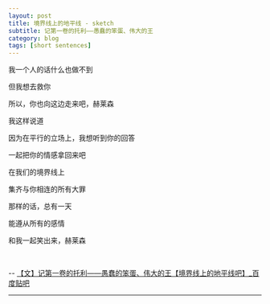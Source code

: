 ```yaml
---
layout: post
title: 境界线上的地平线 - sketch
subtitle: 记第一卷的托利——愚蠢的笨蛋、伟大的王
category: blog
tags: [short sentences]
---
```


我一个人的话什么也做不到

但我想去救你

所以，你也向这边走来吧，赫莱森

我这样说道

因为在平行的立场上，我想听到你的回答

一起把你的情感拿回来吧

在我们的境界线上

集齐与你相连的所有大罪

那样的话，总有一天

能遵从所有的感情

和我一起笑出来，赫莱森

<br>

-- [【文】记第一卷的托利——愚蠢的笨蛋、伟大的王【境界线上的地平线吧】_百度贴吧](https://c.tieba.baidu.com/p/1451401863)

---